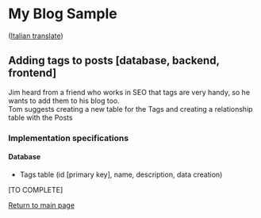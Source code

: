 # My Blog Sample  
([Italian translate](PostTags_IT.md))  

## Adding tags to posts [database, backend, frontend]  
Jim heard from a friend who works in SEO that tags are very handy, so he wants to add them to his blog too.  
Tom suggests creating a new table for the Tags and creating a relationship table with the Posts  

### Implementation specifications  
#### Database  
- Tags table (id [primary key], name, description, data creation)  

[TO COMPLETE]  

[Return to main page](../README.md)  